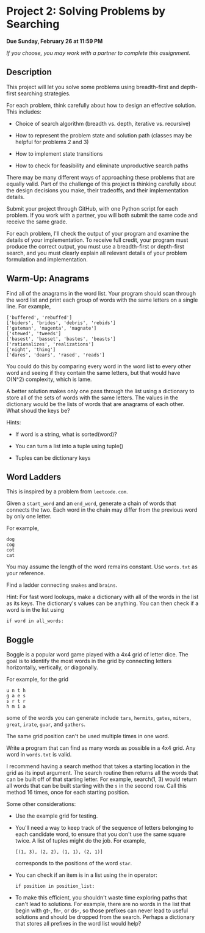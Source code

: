 # Project 2: Solving Problems by Searching

**Due Sunday, February 26 at 11:59 PM**

*If you choose, you may work with a partner to complete this assignment.*

## Description

This project will let you solve some problems using breadth-first
and depth-first searching strategies.

For each problem, think carefully about how to design an effective
solution. This includes:

  - Choice of search algorithm (breadth vs. depth, iterative vs. recursive)
  
  - How to represent the problem state and solution path (classes may be helpful for problems 2 and 3)
  
  - How to implement state transitions
  
  - How to check for feasibility and eliminate unproductive search paths
  
There may be many different ways of approaching these problems that are equally valid.
Part of the challenge of this project is thinking carefully about the design decisions
you make, their tradeoffs, and their implementation details.

Submit your project through GitHub, with one Python script for each problem. If you work
with a partner, you will both submit the same code and receive the same grade.

For each problem, I'll check the output of your program and examine the details of your implementation.
To receive full credit, your program must produce the correct output, you must use 
a breadth-first or depth-first search, and you must clearly explain all relevant details of your
problem formulation and implementation.

## Warm-Up: Anagrams

Find all of the anagrams in the word list. Your program should
scan through the word list and print each group of words with the
same letters on a single line. For example,

```
['buffered', 'rebuffed']
['biders', 'brides', 'debris', 'rebids']
['gateman', 'magenta', 'magnate']
['stewed', 'tweeds']
['basest', 'basset', 'bastes', 'beasts']
['rationalizes', 'realizations']
['night', 'thing']
['dares', 'dears', 'rased', 'reads']
```   
   
You could do this by comparing every word in the word list to
every other word and seeing if they contain the same letters, but
that would have O(N^2) complexity, which is lame.

A better solution makes only one pass through the list using a
dictionary to store all of the sets of words with the same letters.
The values in the dictionary would be the lists of words that are
anagrams of each other. What shoud the keys be?

Hints:

  - If word is a string, what is sorted(word)?
    
  - You can turn a list into a tuple using tuple()
    
  - Tuples can be dictionary keys
    
## Word Ladders

This is inspired by a problem from `leetcode.com`.

Given a `start_word` and an `end_word`, generate a chain of words that 
connects the two. Each word in the chain may differ from the previous
word by only one letter.

For example,

```    
dog
cog
cot
cat
``` 

You may assume the length of the word remains constant. Use `words.txt`
as your reference.

Find a ladder connecting `snakes` and `brains`.

Hint: For fast word lookups, make a dictionary with all of the words
in the list as its keys. The dictionary's values can be anything.
You can then check if a word is in the list using

```
if word in all_words:
```

## Boggle

Boggle is a popular word game played with a 4x4 grid of letter dice.
The goal is to identify the most words in the grid by connecting
letters horizontally, vertically, or diagonally.

For example, for the grid

```
u n t h
g a e s
s r t r
h m i a
```

some of the words you can generate include `tars`, `hermits`, `gates`,
`miters`, `great`, `irate`, `guar`, and `gathers`.

The same grid position can't be used multiple times in one word.

Write a program that can find as many words as possible in a 4x4
grid. Any word in `words.txt` is valid.

I recommend having a search method that takes a starting location in
the grid as its input argument. The search routine then returns all
the words that can be built off of that starting letter. For example,
search(1, 3) would return all words that can be built starting with
the `s` in the second row. Call this method 16 times, once for each 
starting position.

Some other considerations:
  
  - Use the example grid for testing.
  
  - You'll need a way to keep track of the sequence of letters
    belonging to each candidate word, to ensure that you don't use
    the same square twice. A list of tuples might do the job. For
    example,    
    ```
    [(1, 3), (2, 2), (1, 1), (2, 1)]
    ```    
    corresponds to the positions of the word `star`.     
    
  - You can check if an item is in a list using the in operator:    
    ```
    if position in position_list:
    ```    
  
  - To make this efficient, you shouldn't waste time exploring
    paths that can't lead to solutions. For example, there are no
    words in the list that begin with gt-, fn-, or ds-, so those 
    prefixes can never lead to useful solutions and should be 
    dropped from the search. Perhaps a dictionary that stores all
    prefixes in the word list would help?
